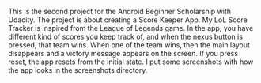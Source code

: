 This is the second project for the Android Beginner Scholarship with Udacity. 
The project is about creating a Score Keeper App. My LoL Score Tracker is inspired from the League of Legends game. 
In the app, you have different kind of scores you keep track of, and when the nexus button is pressed, that team wins. When one of the team wins, then the main layout disappears and a victory message appears on the screen. If you press reset, the app resets from the initial state. 
I put some screenshots with how the app looks in the screenshots directory. 

